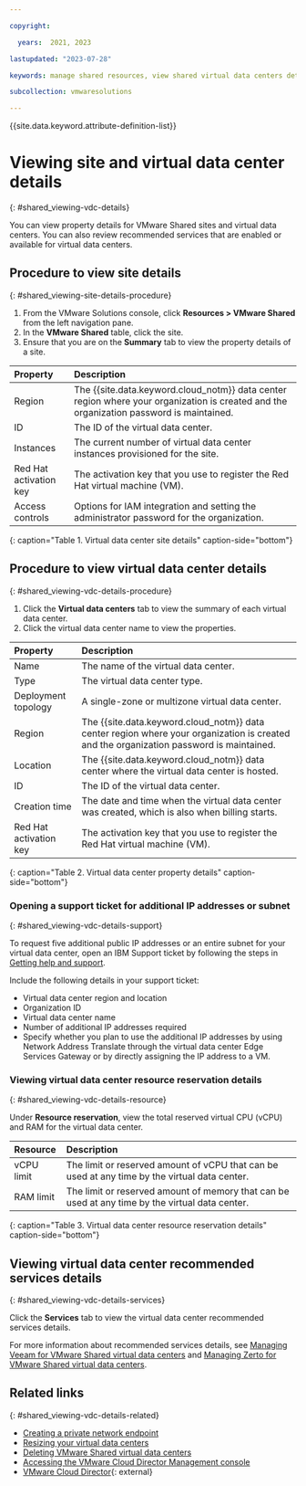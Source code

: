 ```yaml
---

copyright:

  years:  2021, 2023

lastupdated: "2023-07-28"

keywords: manage shared resources, view shared virtual data centers details

subcollection: vmwaresolutions

---
```


{{site.data.keyword.attribute-definition-list}}

# Viewing site and virtual data center details
{: #shared_viewing-vdc-details}

You can view property details for VMware Shared sites and virtual data centers. You can also review recommended services that are enabled or available for virtual data centers.

## Procedure to view site details
{: #shared_viewing-site-details-procedure}

1. From the VMware Solutions console, click **Resources > VMware Shared** from the left navigation pane.
2. In the **VMware Shared** table, click the site.
3. Ensure that you are on the **Summary** tab to view the property details of a site.

| Property | Description |
|:-------- |:----------- |
| Region | The {{site.data.keyword.cloud_notm}} data center region where your organization is created and the organization password is maintained. |
| ID | The ID of the virtual data center. |
| Instances | The current number of virtual data center instances provisioned for the site. |
| Red Hat activation key | The activation key that you use to register the Red Hat virtual machine (VM). |
| Access controls | Options for IAM integration and setting the administrator password for the organization. |
{: caption="Table 1. Virtual data center site details" caption-side="bottom"}

## Procedure to view virtual data center details
{: #shared_viewing-vdc-details-procedure}

1. Click the **Virtual data centers** tab to view the summary of each virtual data center.
2. Click the virtual data center name to view the properties.

| Property | Description |
|:-------- |:----------- |
| Name | The name of the virtual data center. |
| Type | The virtual data center type. |
| Deployment topology | A single-zone or multizone virtual data center. |
| Region | The {{site.data.keyword.cloud_notm}} data center region where your organization is created and the organization password is maintained. |
| Location | The {{site.data.keyword.cloud_notm}} data center where the virtual data center is hosted. |
| ID | The ID of the virtual data center. |
| Creation time | The date and time when the virtual data center was created, which is also when billing starts. |
| Red Hat activation key | The activation key that you use to register the Red Hat virtual machine (VM). |
{: caption="Table 2. Virtual data center property details" caption-side="bottom"}

### Opening a support ticket for additional IP addresses or subnet
{: #shared_viewing-vdc-details-support}

To request five additional public IP addresses or an entire subnet for your virtual data center, open an IBM Support ticket by following the steps in [Getting help and support](/docs/vmwaresolutions?topic=vmwaresolutions-trbl_support). 

Include the following details in your support ticket:
* Virtual data center region and location
* Organization ID
* Virtual data center name
* Number of additional IP addresses required
* Specify whether you plan to use the additional IP addresses by using Network Address Translate through the virtual data center Edge Services Gateway or by directly assigning the IP address to a VM.

### Viewing virtual data center resource reservation details
{: #shared_viewing-vdc-details-resource}

Under **Resource reservation**, view the total reserved virtual CPU (vCPU) and RAM for the virtual data center.

| Resource | Description |
|:-------- |:----------- |
| vCPU limit | The limit or reserved amount of vCPU that can be used at any time by the virtual data center.  |
| RAM limit | The limit or reserved amount of memory that can be used at any time by the virtual data center.  |
{: caption="Table 3. Virtual data center resource reservation details" caption-side="bottom"}

## Viewing virtual data center recommended services details
{: #shared_viewing-vdc-details-services}

Click the **Services** tab to view the virtual data center recommended services details.

For more information about recommended services details, see [Managing Veeam for VMware Shared virtual data centers](/docs/vmwaresolutions?topic=vmwaresolutions-shared_veeam) and [Managing Zerto for VMware Shared virtual data centers](/docs/vmwaresolutions?topic=vmwaresolutions-shared_zerto-portal).

## Related links
{: #shared_viewing-vdc-details-related}

* [Creating a private network endpoint](/docs/vmwaresolutions?topic=vmwaresolutions-shared_creating-endpoints)
* [Resizing your virtual data centers](/docs/vmwaresolutions?topic=vmwaresolutions-shared_resize)
* [Deleting VMware Shared virtual data centers](/docs/vmwaresolutions?topic=vmwaresolutions-shared_deletinginstance)
* [Accessing the VMware Cloud Director Management console](/docs/vmwaresolutions?topic=vmwaresolutions-shared_accessing-vcd-console)
* [VMware Cloud Director](https://www.vmware.com/ca/products/cloud-director.html){: external}
